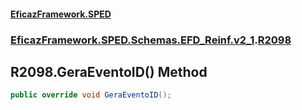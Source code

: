 #### [EficazFramework.SPED](EficazFrameworkSPED.md 'EficazFramework SPED')
### [EficazFramework.SPED.Schemas.EFD_Reinf.v2_1](EficazFramework.SPED.Schemas.EFD_Reinf.v2_1.md 'EficazFramework.SPED.Schemas.EFD_Reinf.v2_1').[R2098](EficazFramework.SPED.Schemas.EFD_Reinf.v2_1/R2098.md 'EficazFramework.SPED.Schemas.EFD_Reinf.v2_1.R2098')

## R2098.GeraEventoID() Method

```csharp
public override void GeraEventoID();
```